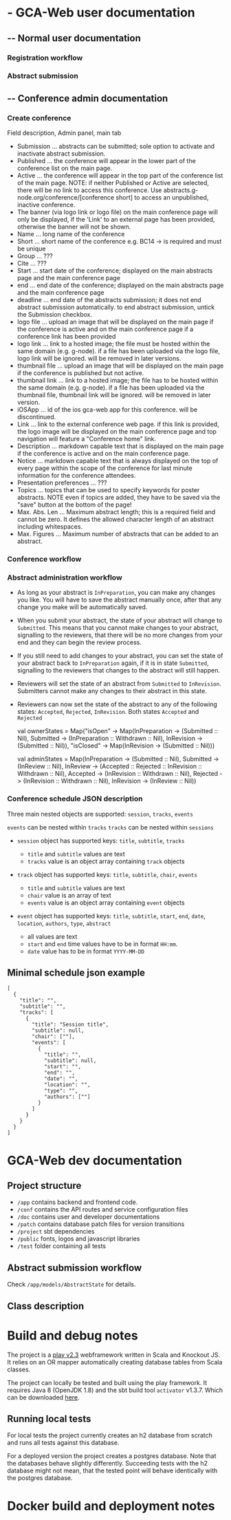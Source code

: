 # - GCA-Web user documentation

## -- Normal user documentation

### Registration workflow

### Abstract submission


## -- Conference admin documentation

### Create conference

Field description, Admin panel, main tab

- Submission ... abstracts can be submitted; sole option to activate and inactivate abstract submission.
- Published ... the conference will appear in the lower part of the conference list on the main page.
- Active ... the conference will appear in the top part of the conference list of the main page.
NOTE: if neither Published or Active are selected, there will be no link to access this conference. Use abstracts.g-node.org/conference/[conference short] to access an unpublished, inactive conference.
- The banner (via logo link or logo file) on the main conference page will only be displayed, if the 'Link' to an external page has been provided, otherwise the banner will not be shown.
- Name ... long name of the conference
- Short ... short name of the conference e.g. BC14 -> is required and must be unique
- Group ... ???
- Cite ... ???
- Start ... start date of the conference; displayed on the main abstracts page and the main conference page
- end ... end date of the conference; displayed on the main abstracts page and the main conference page
- deadline ... end date of the abstracts submission; it does not end abstract submission automatically. to end abstract submission, untick the Submission checkbox.
- logo file ... upload an image that will be displayed on the main page if the conference is active and on the main conference page if a conference link has been provided
- logo link ... link to a hosted image; the file must be hosted within the same domain (e.g. g-node). if a file has been uploaded via the logo file, logo link will be ignored. will be removed in later versions.
- thumbnail file ... upload an image that will be displayed on the main page if the conference is published but not active.
- thumbnail link ... link to a hosted image; the file has to be hosted within the same domain (e.g. g-node). if a file has been uploaded via the thumbnail file, thumbnail link will be ignored. will be removed in later version.
- iOSApp ... id of the ios gca-web app for this conference. will be discontinued.
- Link ... link to the external conference web page. if this link is provided, the logo image will be displayed on the main conference page and top navigation will feature a "Conference home" link.
- Description ... markdown capable text that is displayed on the main page if the conference is active and on the main conference page.
- Notice ... markdown capable text that is always displayed on the top of every page within the scope of the conference for last minute information for the conference attendees.
- Presentation preferences ... ???
- Topics ... topics that can be used to specify keywords for poster abstracts. NOTE even if topics are added, they have to be saved via the "save" button at the bottom of the page!
- Max. Abs. Len ... Maximum abstract length; this is a required field and cannot be zero. It defines the allowed character length of an abstract including whitespaces.
- Max. Figures ... Maximum number of abstracts that can be added to an abstract.


### Conference workflow

### Abstract administration workflow
- As long as your abstract is `InPreparation`, you can make any changes you like. You will have to save the abstract manually once, after that any change you make will be automatically saved.
- When you submit your abstract, the state of your abstract will change to `Submitted`. This means that you cannot make changes to your abstract, signalling to the reviewers, that there will be no more changes from your end and they can begin the review process.
- If you still need to add changes to your abstract, you can set the state of your abstract back to `InPreparation` again, if it is in state `Submitted`, signalling to the reviewers that changes to the abstract will still happen.
- Reviewers will set the state of an abstract from `Submitted` to `InRevision`. Submitters cannot make any changes to their abstract in this state.
- Reviewers can now set the state of the abstract to any of the following states: `Accepted`, `Rejected`, `InRevision`. Both states `Accepted` and `Rejected` 

  val ownerStates = Map("isOpen"  -> Map(InPreparation -> (Submitted :: Nil),
                                         Submitted     -> (InPreparation :: Withdrawn :: Nil),
                                         InRevision    -> (Submitted :: Nil)),
                       "isClosed" -> Map(InRevision    -> (Submitted :: Nil)))

  val adminStates = Map(InPreparation -> (Submitted :: Nil),
                        Submitted  -> (InReview :: Nil),
                        InReview   -> (Accepted :: Rejected :: InRevision :: Withdrawn :: Nil),
                        Accepted   -> (InRevision :: Withdrawn :: Nil),
                        Rejected   -> (InRevision :: Withdrawn :: Nil),
                        InRevision -> (InReview :: Nil))

### Conference schedule JSON description

Three main nested objects are supported: `session`, `tracks`, `events`

`events` can be nested within `tracks`
`tracks` can be nested within `sessions`

- `session` object has supported keys:
  `title`, `subtitle`, `tracks`
  - `title` and `subtitle` values are text
  - `tracks` value is an object array containing `track` objects

- `track` object has supported keys:
  `title`, `subtitle`, `chair`, `events`
  - `title` and `subtitle` values are text
  - `chair` value is an array of text
  - `events` value is an object array containing `event` objects

- `event` object has supported keys:
  `title`, `subtitle`, `start`, `end`, `date`, `location`, `authors`, `type`, `abstract`
  - all values are text
  - `start` and `end` time values have to be in format `HH:mm`.
  - `date` value has to be in format `YYYY-MM-DD`

## Minimal schedule json example

```
[
  {
    "title": "",
    "subtitle": "",
    "tracks": [
      {
        "title": "Session title",
        "subtitle": null,
        "chair": [""],
        "events": [
          {
            "title": "",
            "subtitle": null,
            "start": "",
            "end": "",
            "date": "",
            "location": "",
            "type": "",
            "authors": [""]
          }
        ]
      }
    }
  }
]
```

# GCA-Web dev documentation

## Project structure

- `/app` contains backend and frontend code.
- `/conf` contains the API routes and service configuration files
- `/doc` contains user and developer documentations
- `/patch` contains database patch files for version transitions
- `/project` sbt dependencies
- `/public` fonts, logos and javascript libraries
- `/test` folder containing all tests

## Abstract submission workflow

Check `/app/models/AbstractState` for details.

## Class description

# Build and debug notes

The project is a [play v2.3](https://www.playframework.com/documentation/2.3.x/) webframework written in Scala and Knockout JS. It relies on an OR mapper automatically creating database tables from Scala classes. 

The project can locally be tested and built using the play framework. It requires Java 8 (OpenJDK 1.8) and the sbt build tool `activator` v1.3.7. Which can be downloaded [here](https://downloads.typesafe.com/typesafe-activator/1.3.7/typesafe-activator-1.3.7-minimal.zip).

## Running local tests

For local tests the project currently creates an h2 database from scratch and runs all tests against this database.

For a deployed version the project creates a postgres database. Note that the databases behave slightly differently. Succeeding tests with the h2 database might not mean, that the tested point will behave identically with the postgres database.

# Docker build and deployment notes